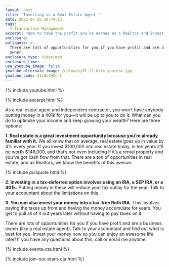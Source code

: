 ```yaml
---
layout: post
title: 'Investing as a Real Estate Agent '
date: 2022-07-25 20:44:13
tags:
  - Transaction Management
excerpt: 'How to take the profit you’ve earned as a Realtor and invest it. '
enclosure:
pullquote: >-
  There are lots of opportunities for you if you have profit and are a business
  owner. 
enclosure_type: video/mp4
enclosure_time:
use_youtube_image: false
youtube_alternate_image: /uploads/07-22-kite-youtube.jpg
youtube_code: SIv8s7HXc-I
---
```

{% include youtube.html %}

{% include excerpt.html %}

As a real estate agent and independent contractor, you won’t have anybody putting money in a 401k for you—it will be up to you to do it. What can you do to optimize your income and keep growing your wealth? Here are three options:&nbsp;

**1\. Real estate is a great investment opportunity because you’re already familiar with it.** We all know that on average, real estate goes up in value by 4% every year. If you invest $100,000 into real estate today, in ten years it’ll be worth $148,000, and that’s not even including if it’s a rental property and you’ve got cash flow from that. There are a ton of opportunities in real estate, and as Realtors, we know the benefits of this avenue.&nbsp;

{% include pullquote.html %}

**2\. Investing in a tax-deferred option involves using an IRA, a SEP IRA, or a 401k.** Putting money in these will reduce your tax outlay for the year. Talk to your accountant about the limitations on this.&nbsp;

**3\. You can also invest your money into a tax-free Roth IRA.** This involves paying the taxes up front and having the money accumulate for years. You get to pull all of it out years later without having to pay taxes on it.&nbsp;

There are lots of opportunities for you if you have profit and are a business owner (like a real estate agent). Talk to your accountant and find out what is best for you. Invest your money now so you can enjoy an awesome life later\! If you have any questions about this, call or email me anytime.&nbsp;

{% include events-cta.html %}

{% include join-our-team-cta.html %}
